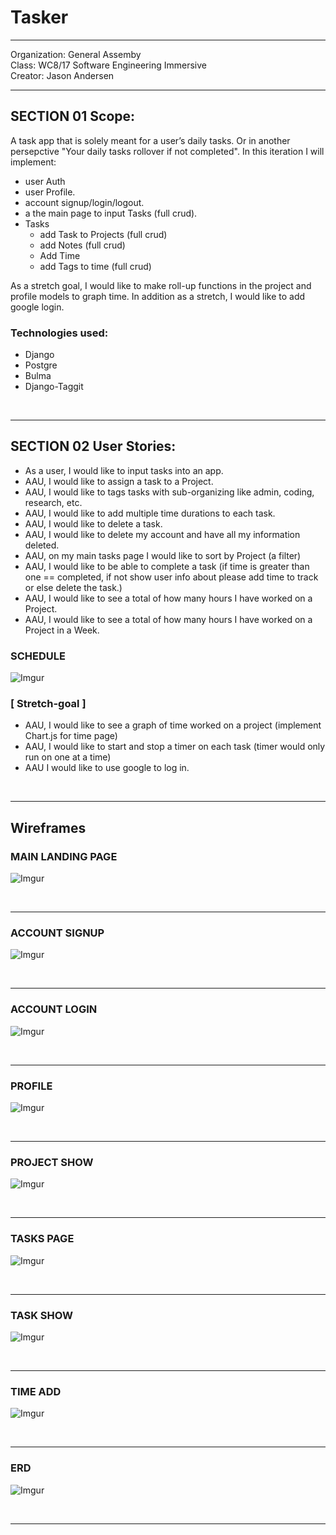 # Tasker

---

Organization: General Assemby <br>
Class: WC8/17 Software Engineering Immersive <br>
Creator: Jason Andersen <br>

---


## SECTION 01 Scope:
A task app that is solely meant for a user’s daily tasks. Or in another persepctive "Your daily tasks rollover if not completed".  In this iteration I will implement: <br>
* user Auth
* user Profile. 
* account signup/login/logout. 
* a the main page to input Tasks (full crud). 
* Tasks 
    * add Task to Projects (full crud) 
    * add Notes (full crud)
    * Add Time 
    * add Tags to time (full crud)

As a stretch goal, I would like to make roll-up functions in the project and profile models to graph time. In addition as a stretch, I would like to add google login.


 ### Technologies used:
 * Django
 * Postgre
 * Bulma
 * Django-Taggit


<br>
<hr>

## SECTION 02 User Stories:
* As a user, I would like to input tasks into an app.
* AAU, I would like to assign a task to a Project.
* AAU, I would like to tags tasks with sub-organizing like admin, coding, research, etc.
* AAU, I would like to add multiple time durations to each task.
* AAU, I would like to delete a task.
* AAU, I would like to delete my account and have all my information deleted.
* AAU, on my main tasks page I would like to sort by Project (a filter)
* AAU, I would like to be able to complete a task (if time is greater than one == completed, if not show user info about please add time to track or else delete the task.)
* AAU, I would like to see a total of how many hours I have worked on a Project.
* AAU, I would like to see a total of how many hours I have worked on a Project in a Week.

### SCHEDULE 
![Imgur](https://i.imgur.com/rZyRipal.jpg)


### [ Stretch-goal ]
* AAU, I would like to see a graph of time worked  on a project (implement Chart.js for time page)
* AAU, I would like to start and stop a timer on each task (timer would only run on one at a time)
* AAU I would like to use google to log in.

<br>
<hr>

## Wireframes
### MAIN LANDING PAGE 
![Imgur](https://i.imgur.com/wD0J1CIl.jpg)

<br>
<hr>

### ACCOUNT SIGNUP 
![Imgur](https://i.imgur.com/ptofudyl.jpg)

<br>
<hr>

### ACCOUNT LOGIN 
![Imgur](https://i.imgur.com/TgpXlFbl.jpg)

<br>
<hr>

### PROFILE 
![Imgur](https://i.imgur.com/TXh44Ejl.jpg)

<br>
<hr>

### PROJECT SHOW 
![Imgur](https://i.imgur.com/sEs8cyYl.jpg)

<br>
<hr>

### TASKS PAGE 
![Imgur](https://i.imgur.com/L5F3RIAl.jpg)

<br>
<hr>

### TASK SHOW 
![Imgur](https://i.imgur.com/lvrR6QPl.jpg)

<br>
<hr>

### TIME ADD 
![Imgur](https://i.imgur.com/VKO7H3Yl.jpg)

<br>
<hr>


### ERD 
![Imgur](https://i.imgur.com/6MMSX2km.jpg)

<br>
<hr>

